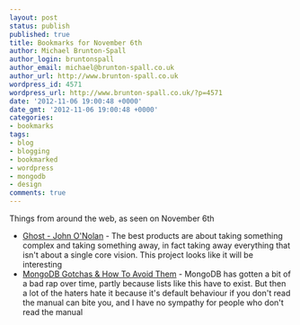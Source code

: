 ```yaml
---
layout: post
status: publish
published: true
title: Bookmarks for November 6th
author: Michael Brunton-Spall
author_login: bruntonspall
author_email: michael@brunton-spall.co.uk
author_url: http://www.brunton-spall.co.uk
wordpress_id: 4571
wordpress_url: http://www.brunton-spall.co.uk/?p=4571
date: '2012-11-06 19:00:48 +0000'
date_gmt: '2012-11-06 19:00:48 +0000'
categories:
- bookmarks
tags:
- blog
- blogging
- bookmarked
- wordpress
- mongodb
- design
comments: true
---
```

<p>Things from around the web, as seen on November 6th</p>
<ul>
<li><a href="http://john.onolan.org/ghost/">Ghost - John O'Nolan</a> - The best products are about taking something complex and taking something away, in fact taking away everything that isn&#039;t about a single core vision.  This project looks like it will be interesting</li>
<li><a href="http://rsmith.co/2012/11/05/mongodb-gotchas-and-how-to-avoid-them/">MongoDB Gotchas &amp; How To Avoid Them</a> - MongoDB has gotten a bit of a bad rap over time, partly because lists like this have to exist.  But then a lot of the haters hate it because it&#039;s default behaviour if you don&#039;t read the manual can bite you, and I have no sympathy for people who don&#039;t read the manual</li>
</ul>
